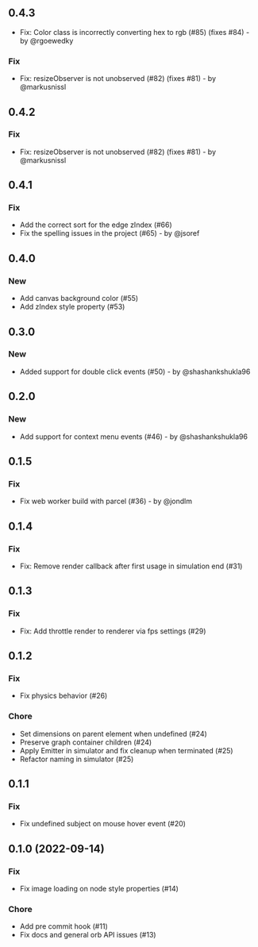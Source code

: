 ## 0.4.3

* Fix: Color class is incorrectly converting hex to rgb (#85) (fixes #84) - by @rgoewedky

### Fix

* Fix: resizeObserver is not unobserved (#82) (fixes #81) - by @markusnissl

## 0.4.2

### Fix

* Fix: resizeObserver is not unobserved (#82) (fixes #81) - by @markusnissl

## 0.4.1

### Fix

* Add the correct sort for the edge zIndex (#66)
* Fix the spelling issues in the project (#65) - by @jsoref

## 0.4.0

### New

* Add canvas background color (#55)
* Add zIndex style property (#53)

## 0.3.0

### New

* Added support for double click events (#50) - by @shashankshukla96

## 0.2.0

### New

* Add support for context menu events (#46) - by @shashankshukla96

## 0.1.5

### Fix

* Fix web worker build with parcel (#36) - by @jondlm

## 0.1.4

### Fix

* Fix: Remove render callback after first usage in simulation end (#31)

## 0.1.3

### Fix

* Fix: Add throttle render to renderer via fps settings (#29)

## 0.1.2

### Fix

* Fix physics behavior (#26)

### Chore

 * Set dimensions on parent element when undefined (#24)
 * Preserve graph container children (#24)
 * Apply Emitter in simulator and fix cleanup when terminated (#25)
 * Refactor naming in simulator (#25)

## 0.1.1

### Fix

* Fix undefined subject on mouse hover event  (#20)

## 0.1.0 (2022-09-14)

### Fix

* Fix image loading on node style properties (#14)

### Chore

* Add pre commit hook (#11)
* Fix docs and general orb API issues (#13)
